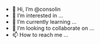 - 👋 Hi, I’m @consolin
- 👀 I’m interested in ...
- 🌱 I’m currently learning ...
- 💞️ I’m looking to collaborate on ...
- 📫 How to reach me ...

<!---
consolin/consolin is a ✨ special ✨ repository because its `README.md` (this file) appears on your GitHub profile.
You can click the Preview link to take a look at your changes.
--->
